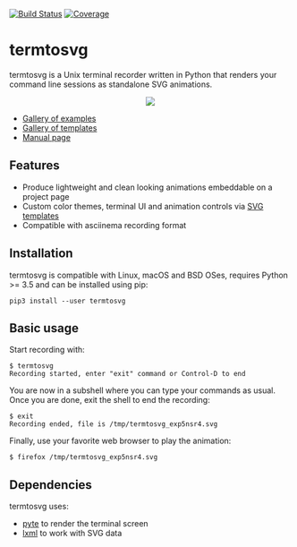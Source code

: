 [![Build Status](https://travis-ci.org/nbedos/termtosvg.svg?branch=develop)](https://travis-ci.org/nbedos/termtosvg) [![Coverage](https://codecov.io/gh/nbedos/termtosvg/branch/develop/graph/badge.svg)](https://codecov.io/gh/nbedos/termtosvg)


# termtosvg
termtosvg is a Unix terminal recorder written in Python that renders your command
line sessions as standalone SVG animations.

<p align="center">
    <img src="https://nbedos.github.io/termtosvg/examples/awesome_window_frame.svg">
</p>

* [Gallery of examples](https://nbedos.github.io/termtosvg/pages/examples.html)
* [Gallery of templates](https://nbedos.github.io/termtosvg/pages/templates.html)
* [Manual page](man/termtosvg.md)

## Features
* Produce lightweight and clean looking animations embeddable on a project page
* Custom color themes, terminal UI and animation controls via [SVG templates](man/termtosvg-templates.md)
* Compatible with asciinema recording format
    
## Installation
termtosvg is compatible with Linux, macOS and BSD OSes, requires Python >= 3.5 and can be installed using pip:
```
pip3 install --user termtosvg
```

## Basic usage
Start recording with:

```
$ termtosvg
Recording started, enter "exit" command or Control-D to end
```

You are now in a subshell where you can type your commands as usual.
Once you are done, exit the shell to end the recording:

```
$ exit
Recording ended, file is /tmp/termtosvg_exp5nsr4.svg
```
Finally, use your favorite web browser to play the animation:
```
$ firefox /tmp/termtosvg_exp5nsr4.svg
```

## Dependencies
termtosvg uses:
* [pyte](https://github.com/selectel/pyte) to render the terminal screen
* [lxml](https://github.com/lxml/lxml) to work with SVG data
